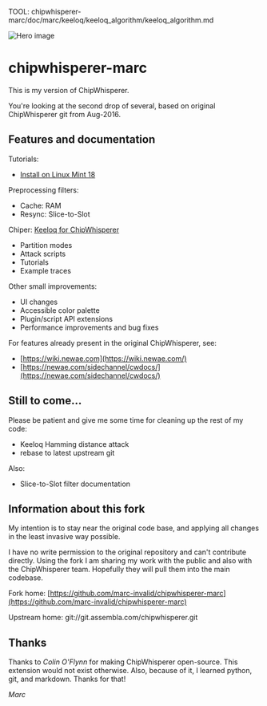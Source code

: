 TOOL: chipwhisperer-marc/doc/marc/keeloq/keeloq_algorithm/keeloq_algorithm.md




![Hero image](doc/marc/readme/hero.png)

chipwhisperer-marc
==================

This is my version of ChipWhisperer.

You're looking at the second drop of several, based on original
ChipWhisperer git from Aug-2016.


Features and documentation
--------------------------

Tutorials:

  - [Install on Linux Mint 18](doc/marc/install_mint18/install_mint18.md)

Preprocessing filters:

  - Cache: RAM
  - Resync: Slice-to-Slot

Chiper: [Keeloq for ChipWhisperer](doc/marc/keeloq/keeloq.md)

  - Partition modes
  - Attack scripts
  - Tutorials
  - Example traces

Other small improvements:

  - UI changes
  - Accessible color palette
  - Plugin/script API extensions
  - Performance improvements and bug fixes

For features already present in the original ChipWhisperer, see:

  - [https://wiki.newae.com](https://wiki.newae.com/)
  - [https://newae.com/sidechannel/cwdocs/](https://newae.com/sidechannel/cwdocs/)


Still to come...
----------------

Please be patient and give me some time for cleaning up the
rest of my code:

  - Keeloq Hamming distance attack
  - rebase to latest upstream git

Also:

  - Slice-to-Slot filter documentation


Information about this fork
---------------------------

My intention is to stay near the original code base, and applying all
changes in the least invasive way possible.

I have no write permission to the original repository and can't
contribute directly.  Using the fork I am sharing my work with
the public and also with the ChipWhisperer team.  Hopefully they
will pull them into the main codebase.

Fork home: [https://github.com/marc-invalid/chipwhisperer-marc](https://github.com/marc-invalid/chipwhisperer-marc)

Upstream home: git://git.assembla.com/chipwhisperer.git


Thanks
------

Thanks to *Colin O'Flynn* for making ChipWhisperer open-source.
This extension would not exist otherwise.  Also, because of it, I
learned python, git, and markdown.  Thanks for that!

_Marc_

